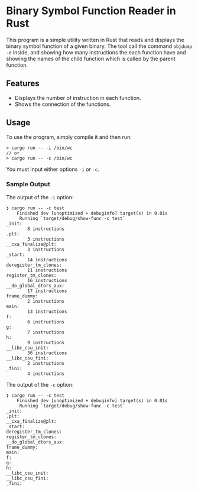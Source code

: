 # Binary Symbol Function Reader in Rust
This program is a simple utility written in Rust that reads and displays the binary symbol function of a given binary. The tool call the command `objdump -d` inside, and showing how many instructions the each function have and showing the names of the child function which is called by the parent function.

## Features
- Displays the number of instruction in each function.
- Shows the connection of the functions.

## Usage
To use the program, simply compile it and then run:

```
> cargo run -- -i /bin/wc
// or
> cargo run -- -c /bin/wc
```
You must input either options `-i` or `-c`.

### Sample Output
The output of the `-i` option:
```
❯ cargo run -- -c test
    Finished dev [unoptimized + debuginfo] target(s) in 0.01s
     Running `target/debug/show-func -c test`
_init:
        8 instructions
.plt:
        3 instructions
__cxa_finalize@plt:
        3 instructions
_start:
        14 instructions
deregister_tm_clones:
        11 instructions
register_tm_clones:
        16 instructions
__do_global_dtors_aux:
        17 instructions
frame_dummy:
        2 instructions
main:
        13 instructions
f:
        6 instructions
g:
        7 instructions
h:
        9 instructions
__libc_csu_init:
        36 instructions
__libc_csu_fini:
        2 instructions
_fini:
        4 instructions
```
The output of the `-c` option:
```
❯ cargo run -- -c test
    Finished dev [unoptimized + debuginfo] target(s) in 0.01s
     Running `target/debug/show-func -c test`
_init:
.plt:
__cxa_finalize@plt:
_start:
deregister_tm_clones:
register_tm_clones:
__do_global_dtors_aux:
frame_dummy:
main:
f:
g:
h:
__libc_csu_init:
__libc_csu_fini:
_fini:
```
